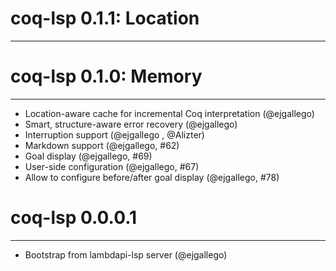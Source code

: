 # coq-lsp 0.1.1: Location
-----------------------

# coq-lsp 0.1.0: Memory
-----------------------

 - Location-aware cache for incremental Coq interpretation (@ejgallego)
 - Smart, structure-aware error recovery (@ejgallego)
 - Interruption support (@ejgallego , @Alizter)
 - Markdown support (@ejgallego, #62)
 - Goal display (@ejgallego, #69)
 - User-side configuration (@ejgallego, #67)
 - Allow to configure before/after goal display (@ejgallego, #78)

# coq-lsp 0.0.0.1
-----------------

 - Bootstrap from lambdapi-lsp server (@ejgallego)
